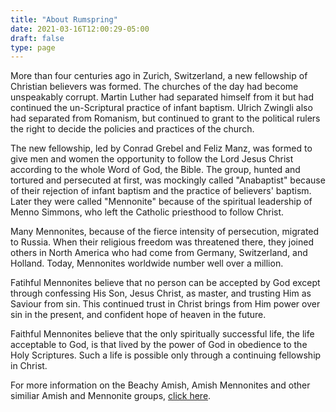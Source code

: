 ```yaml
---
title: "About Rumspring"
date: 2021-03-16T12:00:29-05:00
draft: false
type: page
---
```


More than four centuries ago in Zurich, Switzerland, a new fellowship of Christian believers was formed. The churches of the day had become unspeakably corrupt. Martin Luther had separated himself from it but had continued the un-Scriptural practice of infant baptism. Ulrich Zwingli also had separated from Romanism, but continued to grant to the political rulers the right to decide the policies and practices of the church.

The new fellowship, led by Conrad Grebel and Feliz Manz, was formed to give men and women the opportunity to follow the Lord Jesus Christ according to the whole Word of God, the Bible. The group, hunted and tortured and persecuted at first, was mockingly called "Anabaptist" because of their rejection of infant baptism and the practice of believers' baptism. Later they were called "Mennonite" because of the spiritual leadership of Menno Simmons, who left the Catholic priesthood to follow Christ.

Many Mennonites, because of the fierce intensity of persecution, migrated to Russia. When their religious freedom was threatened there, they joined others in North America who had come from Germany, Switzerland, and Holland. Today, Mennonites worldwide number well over a million.

Fatihful Mennonites believe that no person can be accepted by God except through confessing His Son, Jesus Christ, as master, and trusting Him as Saviour from sin. This continued trust in Christ brings from Him power over sin in the present, and confident hope of heaven in the future.

Faithful Mennonites believe that the only spiritually successful life, the life acceptable to God, is that lived by the power of God in obedience to the Holy Scriptures. Such a life is possible only through a continuing fellowship in Christ.

For more information on the Beachy Amish, Amish Mennonites and other similiar Amish and Mennonite groups, [click here](http://gracemennonitefellowship.org/amishmennonites.htm).

